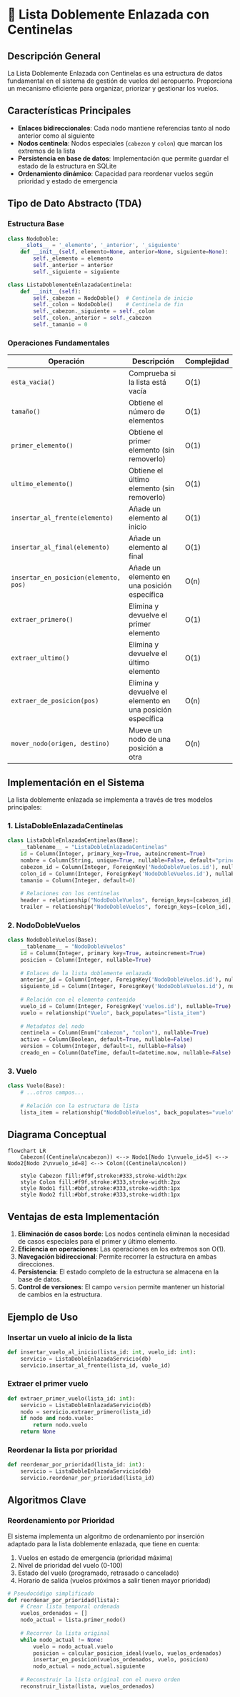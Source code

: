 # 🔄 Lista Doblemente Enlazada con Centinelas

## Descripción General

La Lista Doblemente Enlazada con Centinelas es una estructura de datos fundamental en el sistema de gestión de vuelos del aeropuerto. Proporciona un mecanismo eficiente para organizar, priorizar y gestionar los vuelos.

## Características Principales

- **Enlaces bidireccionales**: Cada nodo mantiene referencias tanto al nodo anterior como al siguiente
- **Nodos centinela**: Nodos especiales (`cabezon` y `colon`) que marcan los extremos de la lista
- **Persistencia en base de datos**: Implementación que permite guardar el estado de la estructura en SQLite
- **Ordenamiento dinámico**: Capacidad para reordenar vuelos según prioridad y estado de emergencia

## Tipo de Dato Abstracto (TDA)

### Estructura Base

```python
class NodoDoble:
    __slots__ = '_elemento', '_anterior', '_siguiente'
    def __init__(self, elemento=None, anterior=None, siguiente=None):
        self._elemento = elemento
        self._anterior = anterior
        self._siguiente = siguiente

class ListaDoblementeEnlazadaCentinela:
    def __init__(self):
        self._cabezon = NodoDoble()  # Centinela de inicio
        self._colon = NodoDoble()    # Centinela de fin
        self._cabezon._siguiente = self._colon
        self._colon._anterior = self._cabezon
        self._tamanio = 0
```

### Operaciones Fundamentales

| Operación | Descripción | Complejidad |
|-----------|-------------|-------------|
| `esta_vacia()` | Comprueba si la lista está vacía | O(1) |
| `tamaño()` | Obtiene el número de elementos | O(1) |
| `primer_elemento()` | Obtiene el primer elemento (sin removerlo) | O(1) |
| `ultimo_elemento()` | Obtiene el último elemento (sin removerlo) | O(1) |
| `insertar_al_frente(elemento)` | Añade un elemento al inicio | O(1) |
| `insertar_al_final(elemento)` | Añade un elemento al final | O(1) |
| `insertar_en_posicion(elemento, pos)` | Añade un elemento en una posición específica | O(n) |
| `extraer_primero()` | Elimina y devuelve el primer elemento | O(1) |
| `extraer_ultimo()` | Elimina y devuelve el último elemento | O(1) |
| `extraer_de_posicion(pos)` | Elimina y devuelve el elemento en una posición específica | O(n) |
| `mover_nodo(origen, destino)` | Mueve un nodo de una posición a otra | O(n) |

## Implementación en el Sistema

La lista doblemente enlazada se implementa a través de tres modelos principales:

### 1. ListaDobleEnlazadaCentinelas

```python
class ListaDobleEnlazadaCentinelas(Base):
    __tablename__ = "ListaDobleEnlazadaCentinelas"
    id = Column(Integer, primary_key=True, autoincrement=True)
    nombre = Column(String, unique=True, nullable=False, default="principal")
    cabezon_id = Column(Integer, ForeignKey('NodoDobleVuelos.id'), nullable=False)
    colon_id = Column(Integer, ForeignKey('NodoDobleVuelos.id'), nullable=False)
    tamanio = Column(Integer, default=0)
    
    # Relaciones con los centinelas
    header = relationship("NodoDobleVuelos", foreign_keys=[cabezon_id], back_populates="estado_header")
    trailer = relationship("NodoDobleVuelos", foreign_keys=[colon_id], back_populates="estado_trailer")
```

### 2. NodoDobleVuelos

```python
class NodoDobleVuelos(Base):
    __tablename__ = "NodoDobleVuelos"
    id = Column(Integer, primary key=True, autoincrement=True)
    posicion = Column(Integer, nullable=True)
    
    # Enlaces de la lista doblemente enlazada
    anterior_id = Column(Integer, ForeignKey('NodoDobleVuelos.id'), nullable=True)
    siguiente_id = Column(Integer, ForeignKey('NodoDobleVuelos.id'), nullable=True)
    
    # Relación con el elemento contenido
    vuelo_id = Column(Integer, ForeignKey('vuelos.id'), nullable=True)
    vuelo = relationship("Vuelo", back_populates="lista_item")
    
    # Metadatos del nodo
    centinela = Column(Enum("cabezon", "colon"), nullable=True)
    activo = Column(Boolean, default=True, nullable=False)
    version = Column(Integer, default=1, nullable=False)
    creado_en = Column(DateTime, default=datetime.now, nullable=False)
```

### 3. Vuelo

```python
class Vuelo(Base):
    # ...otros campos...
    
    # Relación con la estructura de lista
    lista_item = relationship("NodoDobleVuelos", back_populates="vuelo", uselist=False)
```

## Diagrama Conceptual

```mermaid
flowchart LR
    Cabezon((Centinela\ncabezon)) <--> Nodo1[Nodo 1\nvuelo_id=5] <--> Nodo2[Nodo 2\nvuelo_id=8] <--> Colon((Centinela\ncolon))
    
    style Cabezon fill:#f9f,stroke:#333,stroke-width:2px
    style Colon fill:#f9f,stroke:#333,stroke-width:2px
    style Nodo1 fill:#bbf,stroke:#333,stroke-width:1px
    style Nodo2 fill:#bbf,stroke:#333,stroke-width:1px
```

## Ventajas de esta Implementación

1. **Eliminación de casos borde**: Los nodos centinela eliminan la necesidad de casos especiales para el primer y último elemento.
2. **Eficiencia en operaciones**: Las operaciones en los extremos son O(1).
3. **Navegación bidireccional**: Permite recorrer la estructura en ambas direcciones.
4. **Persistencia**: El estado completo de la estructura se almacena en la base de datos.
5. **Control de versiones**: El campo `version` permite mantener un historial de cambios en la estructura.

## Ejemplo de Uso

### Insertar un vuelo al inicio de la lista

```python
def insertar_vuelo_al_inicio(lista_id: int, vuelo_id: int):
    servicio = ListaDobleEnlazadaServicio(db)
    servicio.insertar_al_frente(lista_id, vuelo_id)
```

### Extraer el primer vuelo

```python
def extraer_primer_vuelo(lista_id: int):
    servicio = ListaDobleEnlazadaServicio(db)
    nodo = servicio.extraer_primero(lista_id)
    if nodo and nodo.vuelo:
        return nodo.vuelo
    return None
```

### Reordenar la lista por prioridad

```python
def reordenar_por_prioridad(lista_id: int):
    servicio = ListaDobleEnlazadaServicio(db)
    servicio.reordenar_por_prioridad(lista_id)
```

## Algoritmos Clave

### Reordenamiento por Prioridad

El sistema implementa un algoritmo de ordenamiento por inserción adaptado para la lista doblemente enlazada, que tiene en cuenta:

1. Vuelos en estado de emergencia (prioridad máxima)
2. Nivel de prioridad del vuelo (0-100)
3. Estado del vuelo (programado, retrasado o cancelado)
4. Horario de salida (vuelos próximos a salir tienen mayor prioridad)

```python
# Pseudocódigo simplificado
def reordenar_por_prioridad(lista):
    # Crear lista temporal ordenada
    vuelos_ordenados = []
    nodo_actual = lista.primer_nodo()
    
    # Recorrer la lista original
    while nodo_actual != None:
        vuelo = nodo_actual.vuelo
        posicion = calcular_posicion_ideal(vuelo, vuelos_ordenados)
        insertar_en_posicion(vuelos_ordenados, vuelo, posicion)
        nodo_actual = nodo_actual.siguiente
    
    # Reconstruir la lista original con el nuevo orden
    reconstruir_lista(lista, vuelos_ordenados)
```
